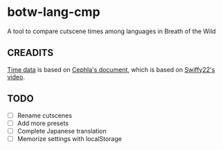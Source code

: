 # botw-lang-cmp
A tool to compare cutscene times among languages in Breath of the Wild

## CREADITS
[Time data](https://github.com/sup39/botw-lang-cmp/src/db.json) is based on [Cephla's document](https://docs.google.com/document/d/1H0gqxqR2AZqc-MEDUoftJHn_FteyBBm_Zcowieev5ek/edit?usp=sharing), which is based on [Swiffy22's video](https://youtu.be/yVaZdsgjWz8).

## TODO
- [ ] Rename cutscenes
- [ ] Add more presets
- [ ] Complete Japanese translation
- [ ] Memorize settings with localStorage
